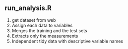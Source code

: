 ## run_analysis.R

1. get dataset from web
2. Assign each data to variables
3. Merges the training and the test sets
4. Extracts only the measurements
5. Independent tidy data with descriptive variable names